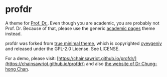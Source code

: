 # profdr

A theme for [Prof. Dr.](http://contemporary-home-computing.org/prof-dr-style/). Even though you are academic, you are probably not Prof. Dr. Because of that, please use the generic [academic pages](https://github.com/academicpages/academicpages.github.io) theme instead.

profdr was forked from [true minimal theme](https://github.com/cyevgeniy/jekyll-true-minimal/), which is copyrighted [cyevgeniy](https://github.com/cyevgeniy/) and released under the GPL-2.0 License. See LICENSE.

For a demo, please visit: [https://chainsawriot.github.io/profdr/](https://chainsawriot.github.io/profdr/) and also [the website of Dr Chung-hong Chan](https://www.chainsawriot.com).

